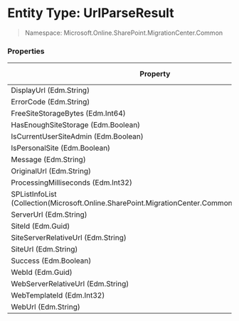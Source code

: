 # Entity Type: UrlParseResult

> Namespace: Microsoft.Online.SharePoint.MigrationCenter.Common

### Properties

Property | SPO | SP 2019 | SP 2016 | SP 2013
----------|:---:|:-------:|:-------:|:-------:
DisplayUrl (Edm.String) | ✅ | ❌ | ❌ | ❌
ErrorCode (Edm.String) | ✅ | ❌ | ❌ | ❌
FreeSiteStorageBytes (Edm.Int64) | ✅ | ❌ | ❌ | ❌
HasEnoughSiteStorage (Edm.Boolean) | ✅ | ❌ | ❌ | ❌
IsCurrentUserSiteAdmin (Edm.Boolean) | ✅ | ❌ | ❌ | ❌
IsPersonalSite (Edm.Boolean) | ✅ | ❌ | ❌ | ❌
Message (Edm.String) | ✅ | ❌ | ❌ | ❌
OriginalUrl (Edm.String) | ✅ | ❌ | ❌ | ❌
ProcessingMilliseconds (Edm.Int32) | ✅ | ❌ | ❌ | ❌
SPListInfoList (Collection(Microsoft.Online.SharePoint.MigrationCenter.Common.SPListInformation)) | ✅ | ❌ | ❌ | ❌
ServerUrl (Edm.String) | ✅ | ❌ | ❌ | ❌
SiteId (Edm.Guid) | ✅ | ❌ | ❌ | ❌
SiteServerRelativeUrl (Edm.String) | ✅ | ❌ | ❌ | ❌
SiteUrl (Edm.String) | ✅ | ❌ | ❌ | ❌
Success (Edm.Boolean) | ✅ | ❌ | ❌ | ❌
WebId (Edm.Guid) | ✅ | ❌ | ❌ | ❌
WebServerRelativeUrl (Edm.String) | ✅ | ❌ | ❌ | ❌
WebTemplateId (Edm.Int32) | ✅ | ❌ | ❌ | ❌
WebUrl (Edm.String) | ✅ | ❌ | ❌ | ❌